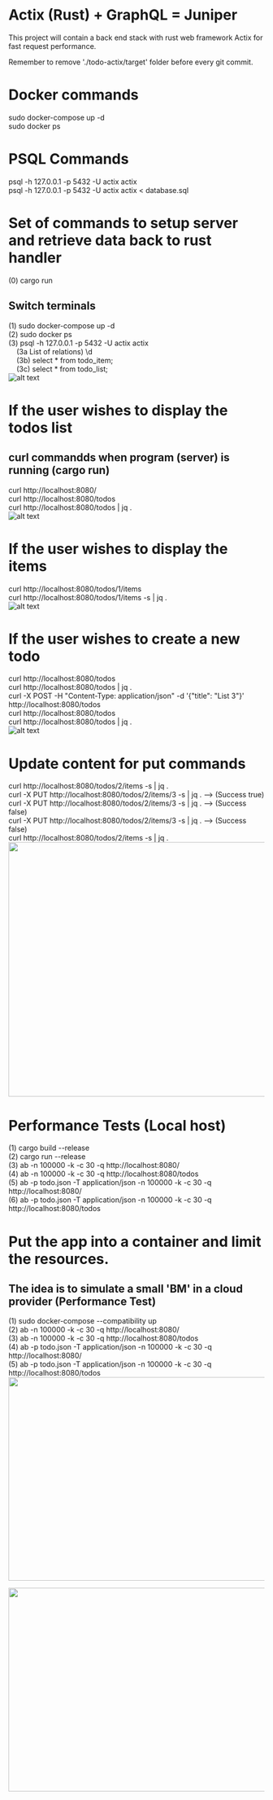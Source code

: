 # Actix (Rust) + GraphQL = Juniper

This project will contain a back end stack with rust web framework Actix for fast request performance. 

Remember to remove './todo-actix/target' folder before every git commit. </br>

# Docker commands
sudo docker-compose up -d </br>
sudo docker ps </br>

# PSQL Commands
psql -h 127.0.0.1 -p 5432 -U actix actix </br>
psql -h 127.0.0.1 -p 5432 -U actix actix < database.sql </br>


# Set of commands to setup server and retrieve data back to rust handler
(0) cargo run </br>
## Switch terminals
(1) sudo docker-compose up -d </br> 
(2) sudo docker ps </br>
(3) psql -h 127.0.0.1 -p 5432 -U actix actix </br>
    &nbsp;&nbsp;&nbsp; (3a List of relations)  \d  </br>
    &nbsp;&nbsp;&nbsp; (3b) select * from todo_item; </br>
    &nbsp;&nbsp;&nbsp; (3c) select * from todo_list; </br>
![alt text](https://github.com/rchavezj/rust_graphql/blob/main/todo-actix/img/storedProcedureDisplay.png)


# If the user wishes to display the todos list
## curl commandds when program (server) is running (cargo run)
curl http://localhost:8080/ </br>
curl http://localhost:8080/todos </br>
curl http://localhost:8080/todos | jq . </br>
![alt text](https://github.com/rchavezj/rust_graphql/blob/main/todo-actix/img/todoList.png)


# If the user wishes to display the items 
curl http://localhost:8080/todos/1/items </br>
curl http://localhost:8080/todos/1/items -s | jq . </br>
![alt text](https://github.com/rchavezj/rust_graphql/blob/main/todo-actix/img/todoItems.png)

# If the user wishes to create a new todo
curl http://localhost:8080/todos </br>
curl http://localhost:8080/todos | jq . </br>
curl -X POST -H "Content-Type: application/json" -d '{"title": "List 3"}' http://localhost:8080/todos </br>
curl http://localhost:8080/todos </br>
curl http://localhost:8080/todos | jq . </br>
![alt text](https://github.com/rchavezj/rust_graphql/blob/main/todo-actix/img/insertNewList.png)


# Update content for put commands
curl http://localhost:8080/todos/2/items -s | jq . </br>
curl -X PUT http://localhost:8080/todos/2/items/3 -s | jq . --> (Success true) </br>
curl -X PUT http://localhost:8080/todos/2/items/3 -s | jq . --> (Success false) </br>
curl -X PUT http://localhost:8080/todos/2/items/3 -s | jq . --> (Success false) </br>
curl http://localhost:8080/todos/2/items -s | jq . </br>
<img src="https://github.com/rchavezj/rust_graphql/blob/main/todo-actix/img/putFunction.png" width="820" height="500" /> 


# Performance Tests (Local host)
(1) cargo build --release </br>
(2) cargo run --release </br>
(3) ab -n 100000 -k -c 30 -q http://localhost:8080/ </br>
(4) ab -n 100000 -k -c 30 -q http://localhost:8080/todos </br>
(5) ab -p todo.json -T application/json -n 100000 -k -c 30 -q http://localhost:8080/ </br>
(6) ab -p todo.json -T application/json -n 100000 -k -c 30 -q http://localhost:8080/todos </br>


# Put the app into a container and limit the resources. 
## The idea is to simulate a small 'BM' in a cloud provider (Performance Test)
(1) sudo docker-compose --compatibility up </br>
(2) ab -n 100000 -k -c 30 -q http://localhost:8080/ </br>
(3) ab -n 100000 -k -c 30 -q http://localhost:8080/todos </br>
(4) ab -p todo.json -T application/json -n 100000 -k -c 30 -q http://localhost:8080/ </br>
(5) ab -p todo.json -T application/json -n 100000 -k -c 30 -q http://localhost:8080/todos </br>
<img src="https://github.com/rchavezj/rust_graphql/blob/main/todo-actix/img/dockerComposeCompatibilityPt1.png" width="820" height="400" /> 

<img src="https://github.com/rchavezj/rust_graphql/blob/main/todo-actix/img/dockerComposeCompatibilityPt2.png" width="820" height="400" /> 